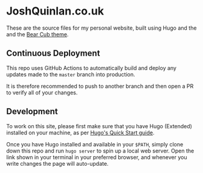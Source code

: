 # JoshQuinlan.co.uk

These are the source files for my personal website, built using Hugo and the and the [Bear Cub theme](https://github.com/clente/hugo-bearcub/tree/main).

## Continuous Deployment

This repo uses GitHub Actions to automatically build and deploy any updates made to the `master` branch into production.

It is therefore recommended to push to another branch and then open a PR to verify all of your changes.

## Development

To work on this site, please first make sure that you have Hugo (Extended) installed on your machine, as per [Hugo's Quick Start guide](https://gohugo.io/getting-started/quick-start/).

Once you have Hugo installed and available in your `$PATH`, simply clone down this repo and run `hugo server` to spin up a local web server. Open the link shown in your terminal in your preferred browser, and whenever you write changes the page will auto-update.
